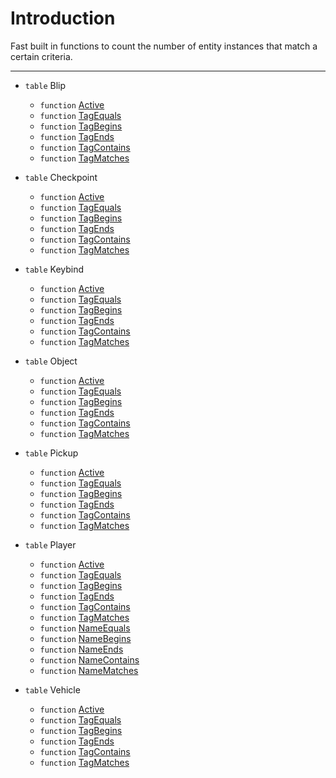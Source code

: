 # Introduction

Fast built in functions to count the number of entity instances that match a certain criteria. 

----

* `table` Blip
	* `function` [Active](Function.SqCount.Blip.Active)
	* `function` [TagEquals](Function.SqCount.Blip.TagEquals)
	* `function` [TagBegins](Function.SqCount.Blip.TagBegins)
	* `function` [TagEnds](Function.SqCount.Blip.TagEnds)
	* `function` [TagContains](Function.SqCount.Blip.TagContains)
	* `function` [TagMatches](Function.SqCount.Blip.TagMatches)

* `table` Checkpoint
	* `function` [Active](Function.SqCount.Checkpoint.Active)
	* `function` [TagEquals](Function.SqCount.Checkpoint.TagEquals)
	* `function` [TagBegins](Function.SqCount.Checkpoint.TagBegins)
	* `function` [TagEnds](Function.SqCount.Checkpoint.TagEnds)
	* `function` [TagContains](Function.SqCount.Checkpoint.TagContains)
	* `function` [TagMatches](Function.SqCount.Checkpoint.TagMatches)

* `table` Keybind
	* `function` [Active](Function.SqCount.Keybind.Active)
	* `function` [TagEquals](Function.SqCount.Keybind.TagEquals)
	* `function` [TagBegins](Function.SqCount.Keybind.TagBegins)
	* `function` [TagEnds](Function.SqCount.Keybind.TagEnds)
	* `function` [TagContains](Function.SqCount.Keybind.TagContains)
	* `function` [TagMatches](Function.SqCount.Keybind.TagMatches)

* `table` Object
	* `function` [Active](Function.SqCount.Object.Active)
	* `function` [TagEquals](Function.SqCount.Object.TagEquals)
	* `function` [TagBegins](Function.SqCount.Object.TagBegins)
	* `function` [TagEnds](Function.SqCount.Object.TagEnds)
	* `function` [TagContains](Function.SqCount.Object.TagContains)
	* `function` [TagMatches](Function.SqCount.Object.TagMatches)

* `table` Pickup
	* `function` [Active](Function.SqCount.Pickup.Active)
	* `function` [TagEquals](Function.SqCount.Pickup.TagEquals)
	* `function` [TagBegins](Function.SqCount.Pickup.TagBegins)
	* `function` [TagEnds](Function.SqCount.Pickup.TagEnds)
	* `function` [TagContains](Function.SqCount.Pickup.TagContains)
	* `function` [TagMatches](Function.SqCount.Pickup.TagMatches)

* `table` Player
	* `function` [Active](Function.SqCount.Player.Active)
	* `function` [TagEquals](Function.SqCount.Player.TagEquals)
	* `function` [TagBegins](Function.SqCount.Player.TagBegins)
	* `function` [TagEnds](Function.SqCount.Player.TagEnds)
	* `function` [TagContains](Function.SqCount.Player.TagContains)
	* `function` [TagMatches](Function.SqCount.Player.TagMatches)
	* `function` [NameEquals](Function.SqCount.Player.NameEquals)
	* `function` [NameBegins](Function.SqCount.Player.NameBegins)
	* `function` [NameEnds](Function.SqCount.Player.NameEnds)
	* `function` [NameContains](Function.SqCount.Player.NameContains)
	* `function` [NameMatches](Function.SqCount.Player.NameMatches)

* `table` Vehicle
	* `function` [Active](Function.SqCount.Vehicle.Active)
	* `function` [TagEquals](Function.SqCount.Vehicle.TagEquals)
	* `function` [TagBegins](Function.SqCount.Vehicle.TagBegins)
	* `function` [TagEnds](Function.SqCount.Vehicle.TagEnds)
	* `function` [TagContains](Function.SqCount.Vehicle.TagContains)
	* `function` [TagMatches](Function.SqCount.Vehicle.TagMatches)
